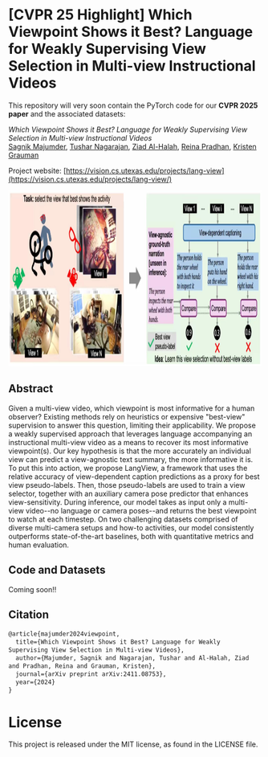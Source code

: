 # [CVPR 25 Highlight] Which Viewpoint Shows it Best? Language for Weakly Supervising View Selection in Multi-view Instructional Videos
This repository will very soon contain the PyTorch code for our **CVPR 2025 paper** and the associated datasets: 

<!--[Which Viewpoint Shows it Best? Language for Weakly Supervising View Selection in Multi-view Instructional Videos](https://vision.cs.utexas.edu/projects/lang-view)<br />-->
*Which Viewpoint Shows it Best? Language for Weakly Supervising View Selection in Multi-view Instructional Videos*<br/>
[Sagnik Majumder](https://sagnikmjr.github.io/), [Tushar Nagarajan](https://tushar-n.github.io/), [Ziad Al-Halah](https://users.cs.utah.edu/~ziad/), [Reina Pradhan](https://www.linkedin.com/in/reina-pradhan), [Kristen Grauman](https://www.cs.utexas.edu/~grauman)<br />


Project website: [https://vision.cs.utexas.edu/projects/lang-view](https://vision.cs.utexas.edu/projects/lang-view/)

<p align="center">
  <img src="concept.png" width="1124" height="350">
</p>

## Abstract
Given a multi-view video, which viewpoint is most informative for a human observer? Existing methods rely on heuristics or expensive "best-view" supervision to answer this question, limiting their applicability. We propose a weakly supervised approach that leverages language accompanying an instructional multi-view video as a means to recover its most informative viewpoint(s). Our key hypothesis is that the more accurately an individual view can predict a view-agnostic text summary, the more informative it is. To put this into action, we propose LangView, a framework that uses the relative accuracy of view-dependent caption predictions as a proxy for best view pseudo-labels. Then, those pseudo-labels are used to train a view selector, together with an auxiliary camera pose predictor that enhances view-sensitivity. During inference, our model takes as input only a multi-view video--no language or camera poses--and returns the best viewpoint to watch at each timestep. On two challenging datasets comprised of diverse multi-camera setups and how-to activities, our model consistently outperforms state-of-the-art baselines, both with quantitative metrics and human evaluation.


## Code and Datasets
Coming soon!!



## Citation
```
@article{majumder2024viewpoint,
  title={Which Viewpoint Shows it Best? Language for Weakly Supervising View Selection in Multi-view Videos},
  author={Majumder, Sagnik and Nagarajan, Tushar and Al-Halah, Ziad and Pradhan, Reina and Grauman, Kristen},
  journal={arXiv preprint arXiv:2411.08753},
  year={2024}
}
```

# License
This project is released under the MIT license, as found in the LICENSE file.
